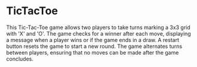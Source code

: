 # TicTacToe
This Tic-Tac-Toe game allows two players to take turns marking a 3x3 grid with 'X' and 'O'. The game checks for a winner after each move, displaying a message when a player wins or if the game ends in a draw. A restart button resets the game to start a new round. The game alternates turns between players, ensuring that no moves can be made after the game concludes.
